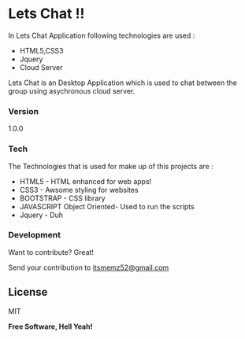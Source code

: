 # Lets Chat !!

In Lets Chat Application following technologies are used :

  - HTML5,CSS3
  - Jquery
  - Cloud Server

Lets Chat is an Desktop Application which is used to chat between the group using asychronous cloud server.

### Version
1.0.0

### Tech

The Technologies that is used for make up of this projects are :

* HTML5 - HTML enhanced for web apps!
* CSS3 - Awsome styling for websites
* BOOTSTRAP - CSS library
* JAVASCRIPT Object Oriented- Used to run the scripts
* Jquery - Duh




### Development

Want to contribute? Great!

Send your contribution to itsmemz52@gmail.com



License
---------

MIT


**Free Software, Hell Yeah!**

